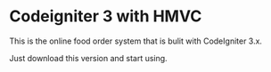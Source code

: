 # Codeigniter 3 with HMVC

This is the online food order system that is bulit with CodeIgniter 3.x.



Just download this version and start using.
